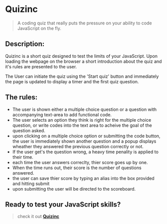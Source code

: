 # Quizinc
> A coding quiz that really puts the pressure on your ability to code JavaScript on the fly.


## Description:

 Quizinc is a short quiz designed to test the limits of your JavaScript.
 Upon loading the webpage on the browser a short introduction about the quiz and it's rules are presented to the user. 

 The User can initiate the quiz using the 'Start quiz' button and immediately the page is updated to display a timer and the first quiz question.

 ## The rules:

 * The user is shown either a multiple choice question or a question with accompanying text-area to add functional code.
 * The user selects an option they think is right for the multiple choice question, or write codes into the text area to acheive the goal of the question asked.
 * upon clicking on a multiple choice option or submitting the code button, the user is immediately shown another question and a popup displays wheather they answered the previous question correctly or not.
 * If the user get's the question wrong, a heavy time penality is applied to their time.
 * each time the user answers correclty, thier score goes up by one.
 * When the time runs out, their score is the number of questions answered.
 * the user can save thier score by typing an alias into the box provided and hitting submit
 * upon submitting the user will be directed to the scoreboard.

## Ready to test your JavaScript skills?
> check it out <a href="https://wannabewayno.github.io/quizinc/"><strong>Quizinc</strong></a>